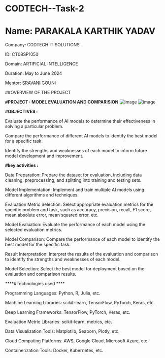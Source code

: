 # CODTECH--Task-2
# Name: PARAKALA KARTHIK YADAV 

Company: CODTECH IT SOLUTIONS

ID: CT08SP1050

Domain: ARTIFICIAL INTELLIGENCE 

Duration: May to June 2024

Mentor: SRAVANI GOUNI

##OVERVIEW OF THE PROJECT 

**#PROJECT : MODEL EVALUATION AND COMPARISION**
![image](https://github.com/PARAKALAKARTHIKYADAV/CODTECH--Task-2/assets/170446636/0b360fbc-aedc-4515-94e7-2b4243fa95f2)
![image](https://github.com/PARAKALAKARTHIKYADAV/CODTECH--Task-2/assets/170446636/835a4dbf-7988-43d0-89c7-67006e1ece73)


**#OBJECTIVES :**


Evaluate the performance of AI models to determine their effectiveness in solving a particular problem.

Compare the performance of different AI models to identify the best model for a specific task.

Identify the strengths and weaknesses of each model to inform future model development and improvement.

**#key activities :**


Data Preparation: Prepare the dataset for evaluation, including data cleaning, preprocessing, and splitting into training and testing sets.

Model Implementation: Implement and train multiple AI models using different algorithms and techniques.

Evaluation Metric Selection: Select appropriate evaluation metrics for the specific problem and task, such as accuracy, precision, recall, F1 score, mean absolute error, mean squared error, etc.

Model Evaluation: Evaluate the performance of each model using the selected evaluation metrics.

Model Comparison: Compare the performance of each model to identify the best model for the specific task.

Result Interpretation: Interpret the results of the evaluation and comparison to identify the strengths and weaknesses of each model.

Model Selection: Select the best model for deployment based on the evaluation and comparison results.


****#Technologies used ****

Programming Languages: Python, R, Julia, etc.

Machine Learning Libraries: scikit-learn, TensorFlow, PyTorch, Keras, etc.

Deep Learning Frameworks: TensorFlow, PyTorch, Keras, etc.

Evaluation Metric Libraries: scikit-learn, metrics, etc.

Data Visualization Tools: Matplotlib, Seaborn, Plotly, etc.

Cloud Computing Platforms: AWS, Google Cloud, Microsoft Azure, etc.

Containerization Tools: Docker, Kubernetes, etc.




